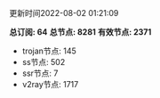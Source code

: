 更新时间2022-08-02 01:21:09

**总订阅: 64**
**总节点: 8281**
**有效节点: 2371**
- trojan节点: 145
- ss节点: 502
- ssr节点: 7
- v2ray节点: 1717

